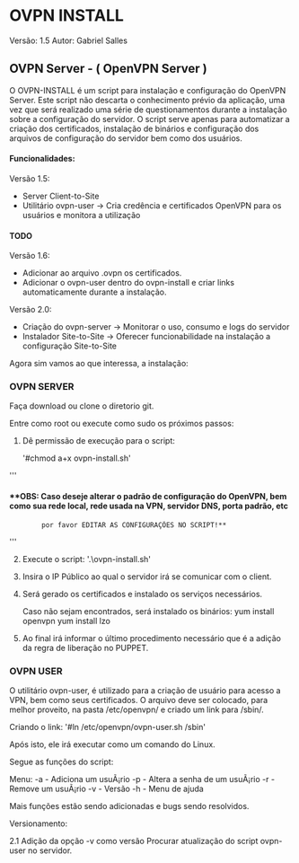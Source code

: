 # OVPN INSTALL

Versão: 1.5
Autor: Gabriel Salles

## OVPN Server - ( OpenVPN Server )

O OVPN-INSTALL é um script para instalação e configuração do OpenVPN Server.
Este script não descarta o conhecimento prévio da aplicação, uma vez que será realizado uma série de questionamentos durante a instalação sobre a configuração do servidor.
O script serve apenas para automatizar a criação dos certificados, instalação de binários e configuração dos arquivos de configuração do servidor bem como dos usuários.

#### Funcionalidades:

Versão 1.5:

* Server Client-to-Site
* Utilitário ovpn-user -> Cria credência e certificados OpenVPN para os usuários e monitora a utilização

#### TODO

Versão 1.6:

* Adicionar ao arquivo .ovpn os certificados.
* Adicionar o ovpn-user dentro do ovpn-install e criar links automaticamente durante a instalação.

Versão 2.0:

* Criação do ovpn-server -> Monitorar o uso, consumo e logs do servidor
* Instalador Site-to-Site -> Oferecer funcionabilidade na instalação a configuração Site-to-Site

Agora sim vamos ao que interessa, a instalação:

### OVPN SERVER 

Faça download ou clone o diretorio git.

Entre como root ou execute como sudo os próximos passos:

1. Dê permissão de execução para o script:

	'#chmod a+x ovpn-install.sh'

'''
#### **OBS: Caso deseje alterar o padrão de configuração do OpenVPN, bem como sua rede local, rede usada na VPN, servidor DNS, porta padrão, etc
			por favor EDITAR AS CONFIGURAÇÕES NO SCRIPT!**
'''

2. Execute o script:
	'.\ovpn-install.sh'

3. Insira o IP Público ao qual o servidor irá se comunicar com o client.
4. Será gerado os certificados e instalado os serviços necessários.

	Caso não sejam encontrados, será instalado os binários:
	yum install openvpn
	yum install lzo

5. Ao final irá informar o último procedimento necessário que é a adição da regra de liberação no PUPPET.

### OVPN USER

O utilitário ovpn-user, é utilizado para a criação de usuário para acesso a VPN, bem como seus certificados.
O arquivo deve ser colocado, para melhor proveito, na pasta /etc/openvpn/ e criado um link para /sbin/.

Criando o link:
	'#ln /etc/openvpn/ovpn-user.sh /sbin'

Após isto, ele irá executar como um comando do Linux.

Segue as funções do script:

Menu:
	-a - Adiciona um usuÃ¡rio
	-p - Altera a senha de um usuÃ¡rio
	-r - Remove um usuÃ¡rio
	-v - Versão
	-h - Menu de ajuda


Mais funções estão sendo adicionadas e bugs sendo resolvidos.

Versionamento:

2.1
Adição da opção -v como versão
Procurar atualização do script ovpn-user no servidor.
